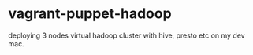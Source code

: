 vagrant-puppet-hadoop
=====================

deploying 3 nodes virtual hadoop cluster with hive, presto etc on my dev mac.
